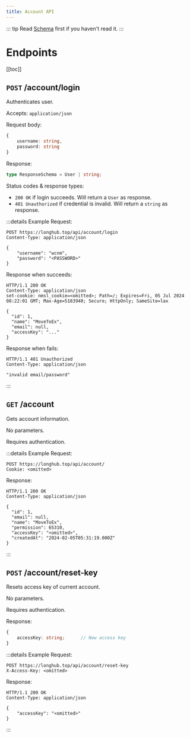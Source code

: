 ```yaml
---
title: Account API
---
```


::: tip
Read [Schema](schema.html) first if you haven't read it.
:::

# Endpoints

[[toc]]

## `POST` /account/login

Authenticates user.

Accepts: `application/json`

Request body:

```typescript
{
    username: string,
    password: string
}
```

Response:  

```typescript
type ResponseSchema = User | string;
```

Status codes & response types:
- `200 OK` if login succeeds. Will return a `User` as response.
- `401 Unauthorized` if credential is invalid. Will return a `string` as response.  

:::details Example
Request:

```http
POST https://longhub.top/api/account/login
Content-Type: application/json

{
    "username": "wcnm",
    "password": "<PASSWORD>"
}
```

Response when succeeds:

```http
HTTP/1.1 200 OK
Content-Type: application/json
set-cookie: nmsl_cookie=<omitted>; Path=/; Expires=Fri, 05 Jul 2024 08:22:01 GMT; Max-Age=5183940; Secure; HttpOnly; SameSite=lax

{
  "id": 1,
  "name": "MoveToEx",
  "email": null,
  "accessKey": "..."
}
```

Response when fails:

```http
HTTP/1.1 401 Unauthorized
Content-Type: application/json

"invalid email/password"
```
:::

## `GET` /account

Gets account information.

No parameters.

Requires authentication.

:::details Example
Request:

```http
POST https://longhub.top/api/account/
Cookie: <omitted>
```

Response:

```http
HTTP/1.1 200 OK
Content-Type: application/json

{
  "id": 1,
  "email": null,
  "name": "MoveToEx",
  "permission": 65310,
  "accessKey": "<omitted>",
  "createdAt": "2024-02-05T05:31:19.000Z"
}
```
:::


## `POST` /account/reset-key

Resets access key of current account.

No parameters.

Requires authentication.

Response:

```typescript
{
    accessKey: string;      // New access key
}
```

:::details Example
Request:
```http
POST https://longhub.top/api/account/reset-key
X-Access-Key: <omitted>
```

Response:
```http
HTTP/1.1 200 OK
Content-Type: application/json

{
    "accessKey": "<omitted>"
}
```
:::